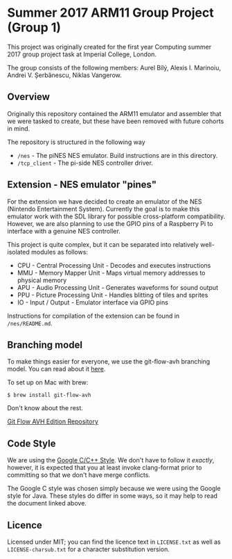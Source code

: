 # Summer 2017 ARM11 Group Project (Group 1)
This project was originally created for the first year Computing summer 2017
group project task at Imperial College, London.

The group consists of the following members: Aurel Bílý, Alexis I. Marinoiu,
Andrei V. Șerbănescu, Niklas Vangerow.

## Overview
Originally this repository contained the ARM11 emulator and assembler that we
were tasked to create, but these have been removed with future cohorts in mind.

The repository is structured in the following way

 - `/nes` - The piNES NES emulator. Build instructions are in this directory.
 - `/tcp_client` - The pi-side NES controller driver.

## Extension - NES emulator "pines"
For the extension we have decided to create an emulator of the NES (Nintendo
Entertainment System). Currently the goal is to make this emulator work with the
SDL library for possible cross-platform compatibility. However, we are also
planning to use the GPIO pins of a Raspberry Pi to interface with a genuine NES
controller.

This project is quite complex, but it can be separated into relatively
well-isolated modules as follows:

 - CPU - Central Processing Unit - Decodes and executes instructions
 - MMU - Memory Mapper Unit - Maps virtual memory addresses to physical memory
 - APU - Audio Processing Unit - Generates waveforms for sound output
 - PPU - Picture Processing Unit - Handles blitting of tiles and sprites
 - IO - Input / Output - Emulator interface via GPIO pins

Instructions for compilation of the extension can be found in `/nes/README.md`.

## Branching model

To make things easier for everyone, we use the git-flow-avh branching model. You
can read about it
[here](https://jeffkreeftmeijer.com/2010/why-arent-you-using-git-flow/).

To set up on Mac with brew:

```
$ brew install git-flow-avh
```

Don't know about the rest.

[Git Flow AVH Edition
Repository](https://github.com/petervanderdoes/gitflow-avh)

## Code Style

We are using the [Google C/C++
Style](https://google.github.io/styleguide/cppguide.html). We don't have to
follow it *exactly*, however, it is expected that you at least invoke
clang-format prior to committing so that we don't have merge conflicts.

The Google C style was chosen simply because we were using the Google style for
Java. These styles do differ in some ways, so it may help to read the document
linked above.

## Licence
Licensed under MIT; you can find the licence text in `LICENSE.txt` as well as
`LICENSE-charsub.txt` for a character substitution version.
